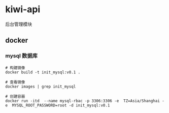 # kiwi-api
后台管理模块


## docker
### mysql 数据库
```shell
# 构建镜像
docker build -t init_mysql:v0.1 .

# 查看镜像
docker images | grep init_mysql

# 创建容器
docker run -itd  --name mysql-rbac -p 3306:3306 -e  TZ=Asia/Shanghai -e  MYSQL_ROOT_PASSWORD=root -d init_mysql:v0.1
```